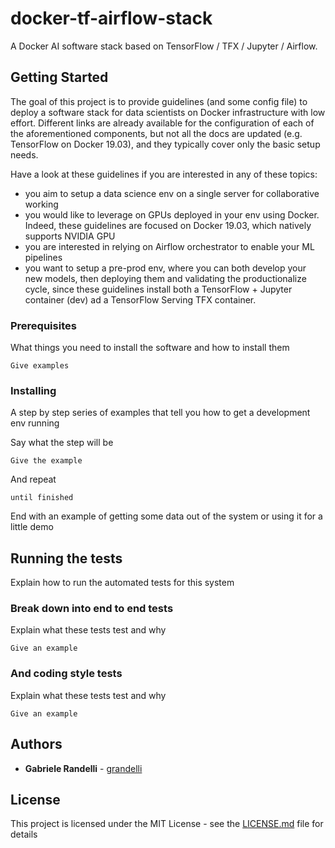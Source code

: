 # docker-tf-airflow-stack
A Docker AI software stack based on TensorFlow / TFX / Jupyter / Airflow.

## Getting Started

The goal of this project is to provide guidelines (and some config file) to deploy a software stack for data scientists on Docker infrastructure with low effort.
Different links are already available for the configuration of each of the aforementioned components, but not all the docs are updated (e.g. TensorFlow on Docker 19.03), and they typically cover only the basic setup needs. 

Have a look at these guidelines if you are interested in any of these topics:
* you aim to setup a data science env on a single server for collaborative working
* you would like to leverage on GPUs deployed in your env using Docker. Indeed, these guidelines are focused on Docker 19.03, which natively supports NVIDIA GPU
* you are interested in relying on Airflow orchestrator to enable your ML pipelines
* you want to setup a pre-prod env, where you can both develop your new models, then deploying them and validating the productionalize cycle, since these guidelines install both a TensorFlow + Jupyter container (dev) ad a TensorFlow Serving TFX container.

### Prerequisites

What things you need to install the software and how to install them

```
Give examples
```

### Installing

A step by step series of examples that tell you how to get a development env running

Say what the step will be

```
Give the example
```

And repeat

```
until finished
```

End with an example of getting some data out of the system or using it for a little demo

## Running the tests

Explain how to run the automated tests for this system

### Break down into end to end tests

Explain what these tests test and why

```
Give an example
```

### And coding style tests

Explain what these tests test and why

```
Give an example
```

## Authors

* **Gabriele Randelli** - [grandelli](https://github.com/grandelli)

## License

This project is licensed under the MIT License - see the [LICENSE.md](LICENSE.md) file for details
